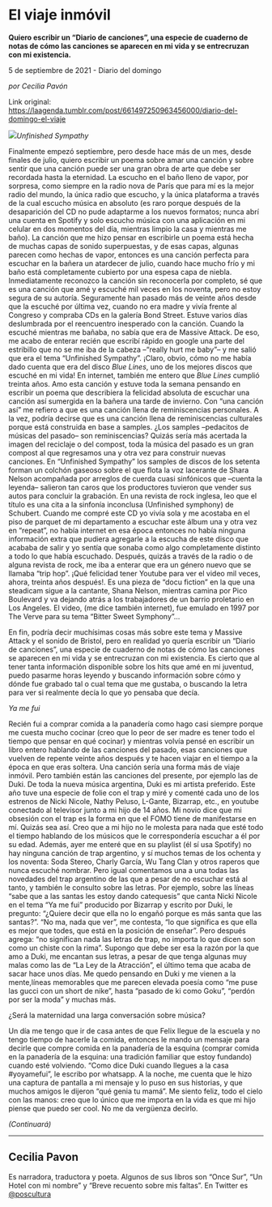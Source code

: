 # El viaje inmóvil

**Quiero escribir un “Diario de canciones”, una especie de cuaderno de notas de cómo las canciones se aparecen en mi vida y se entrecruzan con mi existencia.**

5 de septiembre de 2021 - Diario del domingo

_por Cecilia Pavón_

Link original: https://laagenda.tumblr.com/post/661497250963456000/diario-del-domingo-el-viaje

![](https://64.media.tumblr.com/c58c8136e93524bea22652065c34af6f/2ca66982e7c2796b-73/s500x750/0c0568c5a00d3d0586a1b18f0d16e1e561caef89.jpg)*Unfinished Sympathy* 


Finalmente empezó septiembre, pero desde hace más
de un mes, desde finales de julio, quiero escribir un poema sobre amar una
canción y sobre sentir que una canción puede ser una gran obra de arte que debe
ser recordada hasta la eternidad. La escucho en el baño lleno de vapor, por
sorpresa, como siempre en la radio nova de París que para mí es la mejor radio
del mundo, la única radio que escucho, y la única plataforma a través de la
cual escucho música en absoluto (es raro porque después de la desaparición del
CD no pude adaptarme a los nuevos formatos; nunca abrí una cuenta en Spotify y
solo escucho música con una aplicación en mi celular en dos momentos del día,
mientras limpio la casa y mientras me baño). La canción que me hizo pensar en
escribirle un poema está hecha de muchas capas de sonido superpuestas, y de
esas capas, algunas parecen como hechas de vapor, entonces es una canción
perfecta para escuchar en la bañera un atardecer de julio, cuando hace mucho
frío y mi baño está completamente cubierto por una espesa capa de niebla.
Inmediatamente reconozco la canción sin reconocerla por completo, sé que es una
canción que amé y escuché mil veces en los noventa, pero no estoy segura de su
autoría. Seguramente han pasado más de veinte años desde que la escuché por
última vez, cuando no era madre y vivía frente al Congreso y compraba CDs en la
galería Bond Street. Estuve varios días deslumbrada por el reencuentro
inesperado con la canción. Cuando la escuché mientras me bañaba, no sabía que
era de Massive Attack. De eso, me acabo de enterar recién que escribí rápido en
google una parte del estribillo que no se me iba de la cabeza –“really hurt me
baby”– y me salió que era el tema “Unfinished Sympathy”. ¡Claro, obvio, cómo
no me había dado cuenta que era del disco *Blue Lines*, uno de los mejores
discos que escuché en mi vida! En internet, también me entero que *Blue
Lines* cumplió treinta años. Amo esta canción y estuve toda la semana
pensando en escribir un poema que describiera la felicidad absoluta de escuchar
una canción así sumergida en la bañera una tarde de invierno. Con “una canción
así” me refiero a que es una canción llena de reminiscencias personales. A la
vez, podría decirse que es una canción llena de reminiscencias culturales
porque está construida en base a samples. ¿Los samples –pedacitos de músicas
del pasado– son reminiscencias? Quizás sería más acertada la imagen del
reciclaje o del compost, toda la música del pasado es un gran compost al que
regresamos una y otra vez para construir nuevas canciones. En “Unfinished
Sympathy” los samples de discos de los setenta forman un colchón gaseoso sobre
el que flota la voz lacerante de Shara Nelson acompañada por arreglos de cuerda
cuasi sinfónicos que –cuenta la leyenda– salieron tan caros que los productores
tuvieron que vender sus autos para concluir la grabación. En
una revista de rock inglesa, leo que el título es una cita a la sinfonía
inconclusa (Unfinished symphony) de Schubert. Cuando me compré
este CD yo vivía sola y me acostaba en el piso de parquet de mi departamento a
escuchar este álbum una y otra vez en “repeat”, no había internet en esa época
entonces no había ninguna información extra que  pudiera agregarle a la
escucha de este disco que acababa de salir y yo sentía que sonaba como algo
completamente distinto a todo lo que había escuchado.  Después, quizás a
través de la radio o de alguna revista de rock, me iba a enterar que era un
género nuevo que se llamaba “trip hop”. ¡Qué felicidad tener Youtube para ver
el video mil veces, ahora, treinta años después!. Es una pieza de “docu
fiction” en la que una steadicam sigue a la cantante, Shana Nelson, mientras
camina por Pico Boulevard y va dejando atrás a los trabajadores de un barrio
proletario en Los Angeles. El video, (me dice también internet), fue emulado en
1997 por The Verve para su tema “Bitter Sweet Symphony”… 

En fin, podría decir muchísimas cosas más sobre
este tema y Massive Attack y el sonido de Bristol, pero en realidad yo quería
escribir un “Diario de canciones”, una especie de cuaderno de notas de cómo las
canciones se aparecen en mi vida y se entrecruzan con mi existencia. Es cierto
que al tener tanta información disponible sobre los hits que amé en mi
juventud, puedo pasarme horas leyendo y buscando información sobre cómo y dónde
fue grabado tal  o cual tema que me gustaba, o buscando la letra para ver
si realmente decía lo que yo pensaba que decía. 



 

*Ya me fui*


Recién fui a comprar comida a la panadería
como hago casi siempre porque me cuesta mucho cocinar (creo que lo peor de ser
madre es tener todo el tiempo que pensar en qué cocinar) y mientras volvía
pensé en escribir un libro entero hablando de las canciones del pasado, esas
canciones que vuelven de repente veinte años después y te hacen viajar en el
tiempo a la época en que eras soltera. Una canción sería una forma más de viaje
inmóvil. Pero también están las canciones del presente, por ejemplo las de
Duki. De toda la nueva música argentina, Duki es mi artista preferido. Este año
tuve una especie de folie con el trap y miré y comenté cada uno de los estrenos
de Nicki Nicole, Nathy Peluso, L-Gante, Bizarrap, etc., en youtube conectado al
televisor junto a mi hijo de 14 años. Mi novio dice que mi obsesión con el trap
es la forma en que el FOMO tiene de manifestarse en mí. Quizás sea así. Creo
que a mi hijo no le molesta para nada que esté todo el tiempo hablando de los
músicos que le correspondería escuchar a él por su edad. Además, ayer me enteré
que en su playlist (él sí usa Spotify) no hay ninguna canción de trap argentino,
y sí muchos temas de los ochenta y los noventa: Soda Stereo, Charly García, Wu
Tang Clan y otros raperos que nunca escuché nombrar. Pero igual comentamos una
a una todas las novedades del trap argentino de las que a pesar de no escuchar
está al tanto, y también le consulto sobre las letras. Por ejemplo, sobre las
líneas “sabe que a las santas les estoy dando catequesis” que canta Nicki
Nicole en el tema “Ya me fui” producido por Bizarrap y escrito por Duki, le
pregunto: “¿Quiere decir que ella no lo engañó porque es más santa que las
santas?”. “No ma, nada que ver”, me contesta, “lo que significa es que ella es
mejor que todes, que está en la posición de enseñar”. Pero después agrega: “no
significan nada las letras de trap, no importa lo que dicen son como un chiste
con la rima”. Supongo que debe ser esa la razón por la que amo a Duki, me
encantan sus letras, a pesar de que tenga algunas muy malas como las de “La Ley
de la Atracción”, el último tema que acaba de sacar hace unos días. Me quedo
pensando en Duki y me vienen a la mente,líneas memorables que me parecen
elevada poesía como “me puse las gucci con un short de nike”, hasta “pasado de
ki como Goku”, “perdón por ser la moda” y muchas más. 

¿Será la maternidad una larga conversación sobre
música? 

Un día me tengo que ir de casa antes de que Felix
llegue de la escuela y no tengo tiempo de hacerle la comida,  entonces le
mando un mensaje para decirle que compre comida en la panadería de la esquina
(comprar comida en la panadería de la esquina: una tradición familiar que estoy
fundando) cuando esté volviendo. “Como dice Duki cuando llegues a la casa
#yoyamefui”, le escribo por whatsapp. A la noche, me cuenta que le hizo una
captura de pantalla a mi mensaje y lo puso en sus historias, y que muchos
amigos le dijeron “qué genia tu mamá”. Me siento feliz, todo el cielo con las
manos: creo que lo único que me importa en la vida es que mi hijo piense que
puedo ser cool. No me da vergüenza decirlo.



 

*(Continuará)*



---

Cecilia Pavon
-------------

 Es narradora, traductora y poeta. Algunos de sus libros son “Once Sur”, “Un Hotel con mi nombre” y “Breve recuento sobre mis faltas”. En Twitter es [@poscultura](https://twitter.com/poscultura) 

